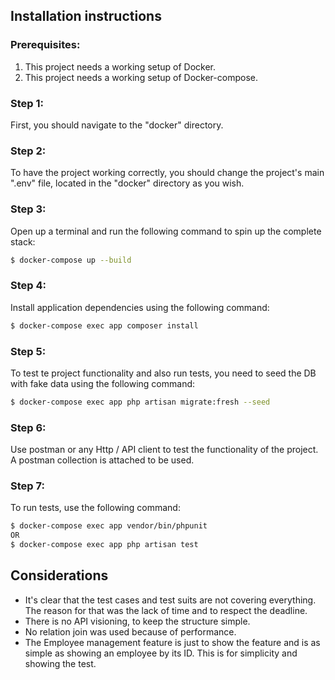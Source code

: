 ## Installation instructions

### Prerequisites:
1. This project needs a working setup of Docker.
2. This project needs a working setup of Docker-compose.

### Step 1:
First, you should navigate to the "docker" directory.

### Step 2:
To have the project working correctly, you should change the project's main ".env" file, located in the "docker" 
directory as you wish.

### Step 3:
Open up a terminal and run the following command to spin up the complete stack:

```bash
$ docker-compose up --build
```

### Step 4:
Install application dependencies using the following command:

```bash
$ docker-compose exec app composer install
```

### Step 5:
To test te project functionality and also run tests, you need to seed the DB with fake data using
the following command:

```bash
$ docker-compose exec app php artisan migrate:fresh --seed
```

### Step 6:
Use postman or any Http / API client to test the functionality of the project. A postman collection is attached to be
 used.


### Step 7:
To run tests, use the following command:

```bash
$ docker-compose exec app vendor/bin/phpunit
OR
$ docker-compose exec app php artisan test
```

## Considerations
- It's clear that the test cases and test suits are not covering everything. The reason for that was the lack of time and to respect the deadline.
- There is no API visioning, to keep the structure simple.
- No relation join was used because of performance.
- The Employee management feature is just to show the feature and is as simple as showing an employee by its ID. This is for 
simplicity and showing the test.